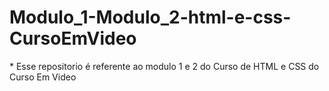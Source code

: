 # Modulo_1-Modulo_2-html-e-css-CursoEmVideo

<p>* Esse repositorio é referente ao modulo 1 e 2 do Curso de HTML e CSS do Curso Em Video</p>
